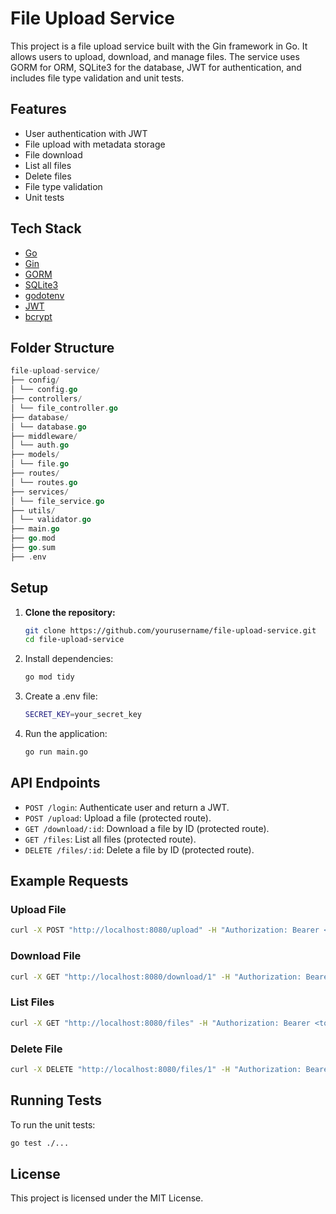 # File Upload Service

This project is a file upload service built with the Gin framework in Go. It allows users to upload, download, and manage files. The service uses GORM for ORM, SQLite3 for the database, JWT for authentication, and includes file type validation and unit tests.

## Features

- User authentication with JWT
- File upload with metadata storage
- File download
- List all files
- Delete files
- File type validation
- Unit tests

## Tech Stack

- [Go](https://golang.org/)
- [Gin](https://github.com/gin-gonic/gin)
- [GORM](https://gorm.io/)
- [SQLite3](https://www.sqlite.org/index.html)
- [godotenv](https://github.com/joho/godotenv)
- [JWT](https://github.com/golang-jwt/jwt/v5)
- [bcrypt](https://pkg.go.dev/golang.org/x/crypto/bcrypt)

## Folder Structure

```go
file-upload-service/
├── config/
│ └── config.go
├── controllers/
│ └── file_controller.go
├── database/
│ └── database.go
├── middleware/
│ └── auth.go
├── models/
│ └── file.go
├── routes/
│ └── routes.go
├── services/
│ └── file_service.go
├── utils/
│ └── validator.go
├── main.go
├── go.mod
├── go.sum
├── .env
```


## Setup

1. **Clone the repository:**

   ```bash
   git clone https://github.com/yourusername/file-upload-service.git
   cd file-upload-service
   ```

2. Install dependencies:
    ```bash
    go mod tidy
    ```

3. Create a .env file:
    ```bash
    SECRET_KEY=your_secret_key
    ```

4. Run the application:
    ```bash
    go run main.go
    ```

## API Endpoints
- `POST /login`: Authenticate user and return a JWT.
- `POST /upload`: Upload a file (protected route).
- `GET /download/:id`: Download a file by ID (protected route).
- `GET /files`: List all files (protected route).
- `DELETE /files/:id`: Delete a file by ID (protected route).


## Example Requests
### Upload File
```bash
curl -X POST "http://localhost:8080/upload" -H "Authorization: Bearer <token>" -F "file=@path/to/your/file.jpg"
``` 

### Download File
```bash
curl -X GET "http://localhost:8080/download/1" -H "Authorization: Bearer <token>" --output downloaded_file.jpg
```

### List Files
```bash
curl -X GET "http://localhost:8080/files" -H "Authorization: Bearer <token>"
```

### Delete File
```bash
curl -X DELETE "http://localhost:8080/files/1" -H "Authorization: Bearer <token>"
```

## Running Tests
To run the unit tests:
```bash
go test ./...
```

## License
This project is licensed under the MIT License.